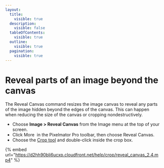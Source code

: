 ```yaml
---
layout:
  title:
    visible: true
  description:
    visible: false
  tableOfContents:
    visible: true
  outline:
    visible: true
  pagination:
    visible: true
---
```


# Reveal parts of an image beyond the canvas

The Reveal Canvas command resizes the image canvas to reveal any parts of the image hidden beyond the edges of the canvas. This can happen when reducing the size of the canvas or cropping nondestructively.

* Choose **Image > Reveal Canvas** from the Image menu at the top of your screen.
* Click More <img src="https://help.pixelmator.com/pixelmator-pro/3.5/assets/English/1605162881000.png" alt="" data-size="line"> in the Pixelmator Pro toolbar, then choose Reveal Canvas.
* Choose the [Crop tool](./) and double-click inside the crop box.

{% embed url="https://d2hh90bli6ucxp.cloudfront.net/help/crop/reveal_canvas_2.4.mp4" %}
